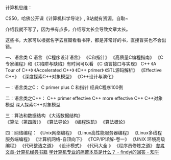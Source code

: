 计算机思维： 
 
CS50，哈佛公开课《计算机科学导论》, B站就有资源，自取~ 

介绍我就不写了，因为书有点多，介绍写太长会导致文章太长。 

这些书，大家可以根据名字去豆瓣看看书评，都是非常好的书，直接盲买也不会出错。 

一、语言类 
C 语言 
《C程序设计语言》 
《C和指针》 
《高质量C编程指南》 
《C专家编程》和《C陷阱与缺陷》有时间可以看
《C 语言接口与实现》 
C++ 
《A Tour of C++》 
《Accelerated C++》 
《C++ primer》 
《STL源码解析》 
《Effective C++》 
《深度探索C++对象模型》 
《C++设计与演化》 

一：语言类之C： 
C primer plus 
C 和指针 
经典C程序100例 

二：语言类之C++： 
C++ primer 
effective C++ 
more effective C++ 
C++对象模型 
深入探索C++对象模型 

三：算法和数据结构 
《大话数据结构》   
《算法（第四版）》 
《算法导论》 
《编程珠玑》 
《算法概论》 

 四：网络编程： 
《Unix网络编程》 
《Linux高性能服务器编程》 
《Linux多线程服务端编程》 
《计算机网络-自顶向下》 
《TCP/IP详解-卷一》 
《UNIX 环境高级编程》 
《代码整洁之道》 
《设计模式》 
《代码大全 》 
《程序员修炼之道》 
[参考文章-计算机经典书籍](https://mp.weixin.qq.com/s?__biz=MzA3MzA5MTU4NA==&mid=100008684&idx=1&sn=eb2ebb6c6f4da1b6d82c5ea643cad435&chksm=1f16fd83286174959fe46170ccbb1c65d51afb0d174b10f85eaeddfe4030d898042fe5fbecf2#rd)
[学计算机专业的痛苦本质是什么？ - findyi的回答 - 知乎](https://www.zhihu.com/question/460815279/answer/1922616868)


